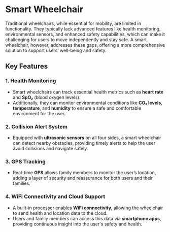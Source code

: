 # Smart Wheelchair

Traditional wheelchairs, while essential for mobility, are limited in functionality. They typically lack advanced features like health monitoring, environmental sensors, and enhanced safety capabilities, which can make it challenging for users to move independently and stay safe. A smart wheelchair, however, addresses these gaps, offering a more comprehensive solution to support users’ well-being and safety.

## Key Features

### 1. Health Monitoring
- Smart wheelchairs can track essential health metrics such as **heart rate** and **SpO₂** (blood oxygen levels).
- Additionally, they can monitor environmental conditions like **CO₂ levels**, **temperature**, and **humidity** to ensure a safe and comfortable environment for the user.

### 2. Collision Alert System
- Equipped with **ultrasonic sensors** on all four sides, a smart wheelchair can detect nearby obstacles, providing timely alerts to help the user avoid collisions and navigate safely.

### 3. GPS Tracking
- Real-time **GPS** allows family members to monitor the user’s location, adding a layer of security and reassurance for both users and their families.

### 4. WiFi Connectivity and Cloud Support
- A built-in processor enables **WiFi connectivity**, allowing the wheelchair to send health and location data to the cloud.
- Users and family members can access this data via **smartphone apps**, providing continuous insight into the user's safety and health.
